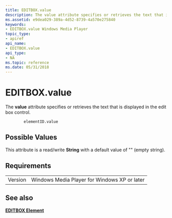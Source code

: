 ```yaml
---
title: EDITBOX.value
description: The value attribute specifies or retrieves the text that is displayed in the edit box control.
ms.assetid: e9dea029-389a-4d52-8739-4a570e275840
keywords:
- EDITBOX.value Windows Media Player
topic_type:
- apiref
api_name:
- EDITBOX.value
api_type:
- NA
ms.topic: reference
ms.date: 05/31/2018
---
```


# EDITBOX.value

The **value** attribute specifies or retrieves the text that is displayed in the edit box control.

``` syntax
        elementID.value
```

## Possible Values

This attribute is a read/write **String** with a default value of "" (empty string).

## Requirements



|                    |                                                         |
|--------------------|---------------------------------------------------------|
| Version<br/> | Windows Media Player for Windows XP or later<br/> |



## See also

<dl> <dt>

[**EDITBOX Element**](editbox-element.md)
</dt> </dl>

 

 





